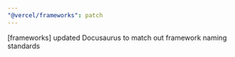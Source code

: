 ```yaml
---
"@vercel/frameworks": patch
---
```


[frameworks] updated Docusaurus to match out framework naming standards
